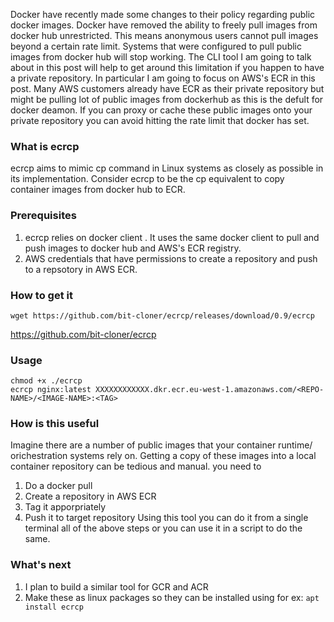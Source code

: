 Docker have recently made some changes to their policy regarding public docker images. Docker have removed the ability to freely pull images from docker hub
unrestricted. This means anonymous users cannot pull images beyond a certain rate limit. Systems that were configured to pull public images from docker hub will 
stop working. The CLI tool I am going to talk about in this post will help to get around this limitation if you happen to have a private repository. In particular 
I am going to focus on AWS's ECR in this post. Many AWS customers already have ECR as their private repository but might be pulling lot of public images from dockerhub
as this is the defult for docker deamon. If you can proxy or cache these public images onto your private repository you can avoid hitting the rate limit that docker has set.

### What is ecrcp
ecrcp aims to mimic cp command in Linux systems as closely as possible in its implementation. Consider ecrcp to be the cp equivalent to copy container images from docker hub to
ECR. 

### Prerequisites
1. ecrcp relies on docker client . It uses the same docker client to pull and push images to docker hub and AWS's ECR registry. 
2. AWS credentials that have permissions to create a repository and push to a repsotory in AWS ECR.

### How to get it
``` 
wget https://github.com/bit-cloner/ecrcp/releases/download/0.9/ecrcp
```
https://github.com/bit-cloner/ecrcp

### Usage
``` 
chmod +x ./ecrcp
ecrcp nginx:latest XXXXXXXXXXXX.dkr.ecr.eu-west-1.amazonaws.com/<REPO-NAME>/<IMAGE-NAME>:<TAG> 
```
### How is this useful 

Imagine there are a number of public images that your container runtime/ orichestration systems rely on. Getting a copy of these images into a local container repository can be tedious and manual.
you need to 
1. Do a docker pull 
2. Create a repository in AWS ECR
3. Tag it apporpriately 
4. Push it to target repository
Using this tool you can do it from a single terminal all of the above steps or you can use it in a script to do the same. 

### What's next
1. I plan to build a similar tool for GCR and ACR
2. Make these as linux packages so they can be installed using for ex: ```apt install ecrcp ``` 